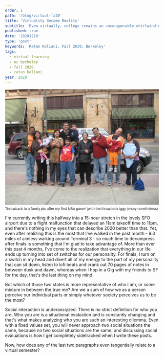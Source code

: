 ```yaml
---
order: 1
path: '/blog/virtual-fa20'
title: 'Virtuality Became Reality'
subtitle: 'Even virtually, college remains an unconquerable whirlwind of events'
published: true
date: '20201218'
type: 'post'
keywords: 'Ratan Kaliani, Fall 2020, Berkeley'
tags:
  - virtual learning
  - uc berkeley
  - fall 2020
  - ratan kaliani
year: 2020
---
```


![homies](familytb.png '')
<span style="font-size: 11px;">Throwback to a family pic after my first NBA game! (with the throwback iggy jersey nonetheless)</span>

I'm currently writing this halfway into a 15-nour stretch in the lovely SFO airport due to a flight malfunction that delayed an 11am takeoff time to 11pm, and there's nothing in my eyes that can describe 2020 better than that. Yet, even after realizing this is the most that I've walked in the past month - 9.3 miles of aimless walking around Terminal 3 - so much time to decompress after finals is something that I'm glad to take advantage of. More than ever this past 4 months, I've come to the realization that everything in our life ends up turning into set of switches for our personality. For finals, I turn on a switch in my head and divert all of my energy to the part of my personality that can sit down, listen to lofi beats and crank out 70 pages of notes in between dusk and dawn, whereas when I hop in a Gig with my friends to SF for the day, that's the last thing on my mind. 

But which of those two states is more representative of who I am, or some mixture in between the true me? Are we a sum of how we as a person perceive our individual parts or simply whatever society perceives us to be the most? 

Social interaction is underanalyzed. There is no strict definition for who you are. Who you are is a situational evaluation and is constantly changing and that's what makes analyzing who you are such an interesting dilemma. Even with a fixed values set, you will never approach two social situations the same, because no two social situations are the same, and discussing social evaluations is how I get completely sidetracked when I write these posts.

Now, how does any of the last two paragraphs even tangentially relate to a virtual semester? 


